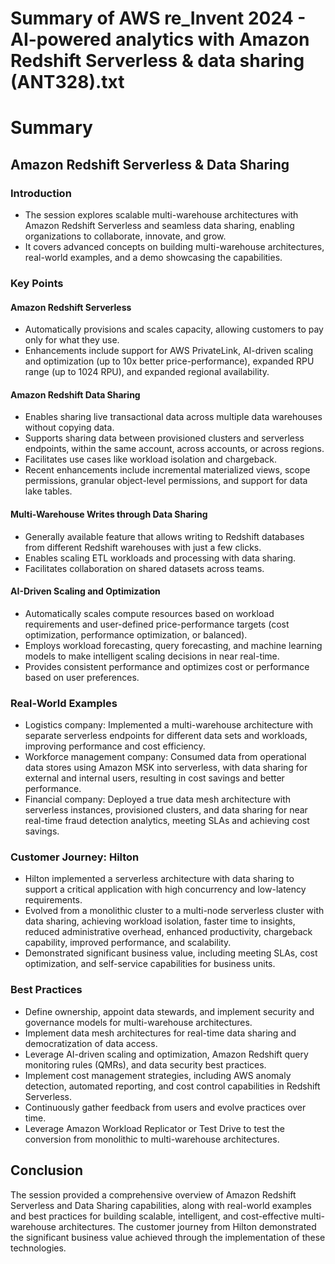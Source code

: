 # Summary of AWS re_Invent 2024 - AI-powered analytics with Amazon Redshift Serverless & data sharing (ANT328).txt

# Summary

## Amazon Redshift Serverless & Data Sharing

### Introduction

- The session explores scalable multi-warehouse architectures with Amazon Redshift Serverless and seamless data sharing, enabling organizations to collaborate, innovate, and grow.
- It covers advanced concepts on building multi-warehouse architectures, real-world examples, and a demo showcasing the capabilities.

### Key Points

#### Amazon Redshift Serverless
- Automatically provisions and scales capacity, allowing customers to pay only for what they use.
- Enhancements include support for AWS PrivateLink, AI-driven scaling and optimization (up to 10x better price-performance), expanded RPU range (up to 1024 RPU), and expanded regional availability.

#### Amazon Redshift Data Sharing
- Enables sharing live transactional data across multiple data warehouses without copying data.
- Supports sharing data between provisioned clusters and serverless endpoints, within the same account, across accounts, or across regions.
- Facilitates use cases like workload isolation and chargeback.
- Recent enhancements include incremental materialized views, scope permissions, granular object-level permissions, and support for data lake tables.

#### Multi-Warehouse Writes through Data Sharing
- Generally available feature that allows writing to Redshift databases from different Redshift warehouses with just a few clicks.
- Enables scaling ETL workloads and processing with data sharing.
- Facilitates collaboration on shared datasets across teams.

#### AI-Driven Scaling and Optimization
- Automatically scales compute resources based on workload requirements and user-defined price-performance targets (cost optimization, performance optimization, or balanced).
- Employs workload forecasting, query forecasting, and machine learning models to make intelligent scaling decisions in near real-time.
- Provides consistent performance and optimizes cost or performance based on user preferences.

### Real-World Examples
- Logistics company: Implemented a multi-warehouse architecture with separate serverless endpoints for different data sets and workloads, improving performance and cost efficiency.
- Workforce management company: Consumed data from operational data stores using Amazon MSK into serverless, with data sharing for external and internal users, resulting in cost savings and better performance.
- Financial company: Deployed a true data mesh architecture with serverless instances, provisioned clusters, and data sharing for near real-time fraud detection analytics, meeting SLAs and achieving cost savings.

### Customer Journey: Hilton
- Hilton implemented a serverless architecture with data sharing to support a critical application with high concurrency and low-latency requirements.
- Evolved from a monolithic cluster to a multi-node serverless cluster with data sharing, achieving workload isolation, faster time to insights, reduced administrative overhead, enhanced productivity, chargeback capability, improved performance, and scalability.
- Demonstrated significant business value, including meeting SLAs, cost optimization, and self-service capabilities for business units.

### Best Practices
- Define ownership, appoint data stewards, and implement security and governance models for multi-warehouse architectures.
- Implement data mesh architectures for real-time data sharing and democratization of data access.
- Leverage AI-driven scaling and optimization, Amazon Redshift query monitoring rules (QMRs), and data security best practices.
- Implement cost management strategies, including AWS anomaly detection, automated reporting, and cost control capabilities in Redshift Serverless.
- Continuously gather feedback from users and evolve practices over time.
- Leverage Amazon Workload Replicator or Test Drive to test the conversion from monolithic to multi-warehouse architectures.

## Conclusion
The session provided a comprehensive overview of Amazon Redshift Serverless and Data Sharing capabilities, along with real-world examples and best practices for building scalable, intelligent, and cost-effective multi-warehouse architectures. The customer journey from Hilton demonstrated the significant business value achieved through the implementation of these technologies.